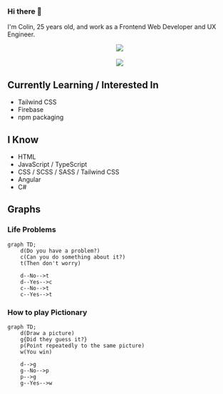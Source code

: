 ### Hi there 👋
I'm Colin, 25 years old, and work as a Frontend Web Developer and UX Engineer.

<div align="center">
  <img align="center" src="https://github-readme-stats.vercel.app/api?username=colfin-96&count_private=true&show_icons=true&include_all_commits=true&theme=radical">
  <br><br>
  <img align="center" src="https://github-readme-stats.vercel.app/api/top-langs/?username=colfin-96&layout=compact&theme=radical">
</div>

<!--
**colfin-96/colfin-96** is a ✨ _special_ ✨ repository because its `README.md` (this file) appears on your GitHub profile.

Here are some ideas to get you started:

- 🔭 I’m currently working on ...
- 🌱 I’m currently learning ...
- 👯 I’m looking to collaborate on ...
- 🤔 I’m looking for help with ...
- 💬 Ask me about ...
- 📫 How to reach me: ...
- 😄 Pronouns: ...
- ⚡ Fun fact: ...
-->

## Currently Learning / Interested In
- Tailwind CSS
- Firebase
- npm packaging

## I Know
- HTML
- JavaScript / TypeScript
- CSS / SCSS / SASS / Tailwind CSS
- Angular
- C#

## Graphs
### Life Problems
```mermaid
graph TD;
    d(Do you have a problem?)
    c(Can you do something about it?)
    t(Then don't worry)
    
    d--No-->t
    d--Yes-->c
    c--No-->t
    c--Yes-->t
```

### How to play Pictionary
```mermaid
graph TD;
    d(Draw a picture)
    g{Did they guess it?}
    p(Point repeatedly to the same picture)
    w(You win)
    
    d-->g
    g--No-->p
    p-->g
    g--Yes-->w
```
